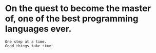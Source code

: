 # On the quest to become the master of, one of the best programming languages ever.

    One step at a time.
    Good things take time!
